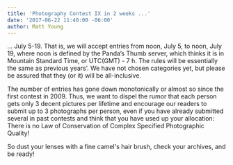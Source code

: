 ```yaml
---
title: 'Photography Contest IX in 2 weeks ...'
date: '2017-06-22 11:40:00 -06:00'
author: Matt Young
---
```


… July 5-19. That is, we will accept entries from noon, July 5, to noon, July 19, where noon is defined by the Panda’s Thumb server, which thinks it is in Mountain Standard Time, or UTC(GMT) - 7 h. The rules will be essentially the same as previous years’. We have not chosen categories yet, but please be assured that they (or it) will be all-inclusive.

The number of entries has gone down monotonically or almost so since the first contest in 2009. Thus, we want to dispel the rumor that each person gets only 3 decent pictures per lifetime and encourage our readers to submit up to 3 photographs per person, even if you have already submitted several in past contests and think that you have used up your allocation: There is no Law of Conservation of Complex Specified Photographic Quality!

So dust your lenses with a fine camel's hair brush, check your archives, and be ready! 
